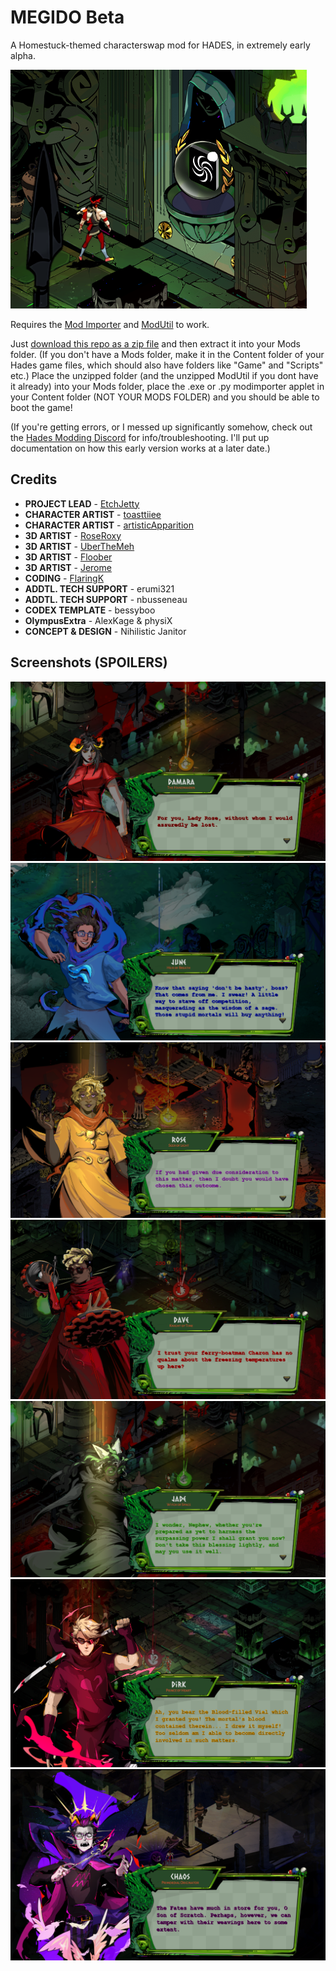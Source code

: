 # MEGIDO Beta
A Homestuck-themed characterswap mod for HADES, in extremely early alpha. 

![A screenshot of Zagreus from Hades, staring at a door with the Space Aspect from Homestuck on it, implying he can walk through and collect the reward.](docs/zagreus_space.png?raw=true "Foreshadowing dot png")

Requires the [Mod Importer](https://www.nexusmods.com/hades/mods/26) and [ModUtil](https://www.nexusmods.com/hades/mods/27) to work. 

Just [download this repo as a zip file](https://github.com/EtchJetty/MEGIDOBeta/archive/refs/heads/master.zip) and then extract it into your Mods folder. (If you don't have a Mods folder, make it in the Content folder of your Hades game files, which should also have folders like "Game" and "Scripts" etc.) Place the unzipped folder (and the unzipped ModUtil if you dont have it already) into your Mods folder, place the .exe or .py modimporter applet in your Content folder (NOT YOUR MODS FOLDER) and you should be able to boot the game! 

(If you're getting errors, or I messed up significantly somehow, check out the [Hades Modding Discord](https://discordapp.com/invite/KuMbyrN) for info/troubleshooting. I'll put up documentation on how this early version works at a later date.)

## Credits

- **PROJECT LEAD** - [EtchJetty](https://twitter.com/EtchJetty) 
- **CHARACTER ARTIST** - [toasttiiee](https://twitter.com/toasttiiee)
- **CHARACTER ARTIST** - [artisticApparition](https://twitter.com/AAppariton) 
- **3D ARTIST** - [RoseRoxy](https://twitter.com/RoseRoxy_) 
- **3D ARTIST** - [UberTheMeh](https://twitter.com/rudfkr0316) 
- **3D ARTIST** - [Floober](https://twitter.com/Floober364) 
- **3D ARTIST** - [Jerome](https://twitter.com/JeromeHaldemann) 
- **CODING** - [FlaringK](https://flaringk.github.io/) 
- **ADDTL. TECH SUPPORT** - erumi321 
- **ADDTL. TECH SUPPORT** - nbusseneau 
- **CODEX TEMPLATE** - bessyboo 
- **OlympusExtra** - AlexKage & physiX 
- **CONCEPT & DESIGN** - Nihilistic Janitor

## Screenshots (SPOILERS)

![Damara](docs/damara.png?raw=true "MEGIDO")
![June](docs/june.png?raw=true "MEGIDO")
![Rose](docs/rose.png?raw=true "MEGIDO")
![Dave](docs/dave.png?raw=true "MEGIDO")
![Jade](docs/jade.png?raw=true "MEGIDO")
![Dirk](docs/dirk.png?raw=true "MEGIDO")
![Eridan](docs/eridan.png?raw=true "MEGIDO")

<!-- 
> basically yall know the game HADES?
> ![Pop Scratch and Damara Megido.](docs/m1.png?raw=true "MEGIDO")
> 
> well
> lemme introduce you to the concept for MEGIDO
> ![Rose Lalonde giving a boon.](docs/m2.png?raw=true "MEGIDO")
> 
> (lower effort one)
> ![Damara Megido on the Boons menu.](docs/m3.png?raw=true "MEGIDO")
> 
> but you get the concept, right?
> ![Eridan Ampora giving a boon.](docs/m4.png?raw=true "MEGIDO")
> 
> the homestuck kids.... they're literally GODS
> ![Dave Strider giving a boon.](docs/m5.png?raw=true "MEGIDO")
> 
> couldn't they be invoked just as much as those from olympus?
> ![Vriska Serket giving a boon.](docs/m6.png?raw=true "MEGIDO")
> 
> ![Damara Megido preparing to fight the Midnight Crew.](docs/m7.png?raw=true "MEGIDO")
> 
> idk. i think there is a lot of potential here or in a similar concept -- its one of the, damn i wish homestuck had become ubiquitous enough to recieve games and spinoffs in the same way that other properties do,
> ![John(?) Egbert giving a boon.](docs/m8.png?raw=true "MEGIDO")
> 
> kinda things
> 
> ![Pop Scratch retrieving Damara's meteor.](docs/rulermegido.gif?raw=true "MEGIDO")
> 
> i just think
> 
> that if you are wanting for a setting similar to hell.............
> 
> infinite scratch manor escape roguelike
 -->
